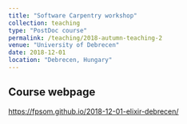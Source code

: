 ```yaml
---
title: "Software Carpentry workshop"
collection: teaching
type: "PostDoc course"
permalink: /teaching/2018-autumn-teaching-2
venue: "University of Debrecen"
date: 2018-12-01
location: "Debrecen, Hungary"
---
```


## Course webpage

https://fpsom.github.io/2018-12-01-elixir-debrecen/

